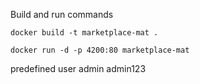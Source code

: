 Build and run commands

<code>docker build -t marketplace-mat .</code>

<code>docker run -d -p 4200:80 marketplace-mat</code>

predefined user admin admin123
